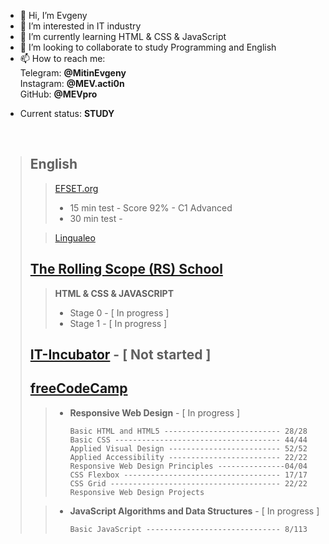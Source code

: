 - 👋 Hi, I’m Evgeny
- 👀 I’m interested in IT industry
- 🌱 I’m currently learning HTML & CSS & JavaScript
- 💞️ I’m looking to collaborate to study Programming and English
- 📫 How to reach me: 
<br>Telegram: **@MitinEvgeny**
<br>Instagram: **@MEV.acti0n**
<br>GitHub: **@MEVpro**
<!--<br>Email: <strong>mev.acti0n@gmail.com</strong>-->

- Current status: <strong>STUDY</strong>

<br>

> ## **English**
>> [EFSET.org](www.efset.org)
>> - 15 min test - Score 92% - C1 Advanced
>> - 30 min test - 
>
>> [Lingualeo](https://lingualeo.com)
> ## [The Rolling Scope (RS) School](https://rollingscopes.com)
>> **HTML & CSS & JAVASCRIPT**
>> - Stage 0 - [ In progress ]
>> - Stage 1 - [ In progress ]
>
> ## [IT-Incubator](https://it-incubator.by) - [ Not started ]
>
> ## [freeCodeCamp](https://www.freecodecamp.org)
>> - **Responsive Web Design** - [ In progress ]
>>           
>>       Basic HTML and HTML5 -------------------------- 28/28
>>       Basic CSS ------------------------------------- 44/44
>>       Applied Visual Design ------------------------- 52/52
>>       Applied Accessibility ------------------------- 22/22
>>       Responsive Web Design Principles ---------------04/04
>>       CSS Flexbox ----------------------------------- 17/17
>>       CSS Grid -------------------------------------- 22/22
>>       Responsive Web Design Projects
> 
>> - **JavaScript Algorithms and Data Structures** - [ In progress ]
>>  
>>       Basic JavaScript ------------------------------ 8/113
